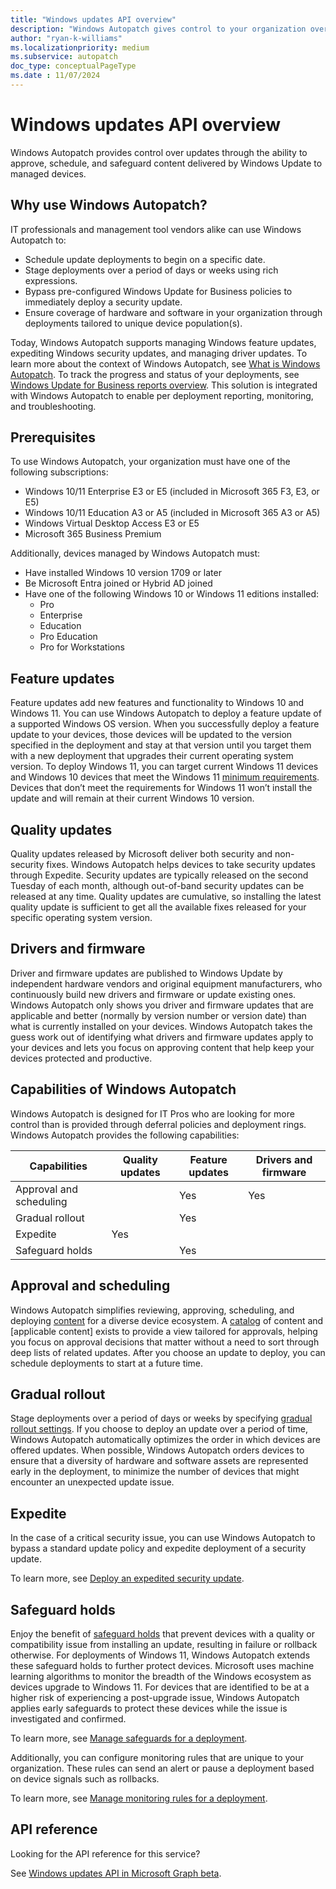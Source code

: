 ```yaml
---
title: "Windows updates API overview"
description: "Windows Autopatch gives control to your organization over the updates offered to your devices."
author: "ryan-k-williams"
ms.localizationpriority: medium
ms.subservice: autopatch
doc_type: conceptualPageType
ms.date : 11/07/2024
---
```


# Windows updates API overview

Windows Autopatch provides control over updates through the ability to approve, schedule, and safeguard content delivered by Windows Update to managed devices.

## Why use Windows Autopatch?

IT professionals and management tool vendors alike can use Windows Autopatch to:
* Schedule update deployments to begin on a specific date.
* Stage deployments over a period of days or weeks using rich expressions.
* Bypass pre-configured Windows Update for Business policies to immediately deploy a security update.
* Ensure coverage of hardware and software in your organization through deployments tailored to unique device population(s).

Today, Windows Autopatch supports managing Windows feature updates, expediting Windows security updates, and managing driver updates. To learn more about the context of Windows Autopatch, see [What is Windows Autopatch](/windows/deployment/windows-autopatch/overview/windows-autopatch-overview). To track the progress and status of your deployments, see [Windows Update for Business reports overview](/windows/deployment/update/wufb-reports-overview). This solution is integrated with Windows Autopatch to enable per deployment reporting, monitoring, and troubleshooting.

## Prerequisites

To use Windows Autopatch, your organization must have one of the following subscriptions:
* Windows 10/11 Enterprise E3 or E5 (included in Microsoft 365 F3, E3, or E5)
* Windows 10/11 Education A3 or A5 (included in Microsoft 365 A3 or A5)
* Windows Virtual Desktop Access E3 or E5
* Microsoft 365 Business Premium

Additionally, devices managed by Windows Autopatch must:
* Have installed Windows 10 version 1709 or later
* Be Microsoft Entra joined or Hybrid AD joined
* Have one of the following Windows 10 or Windows 11 editions installed:
    * Pro
    * Enterprise
    * Education
    * Pro Education
    * Pro for Workstations

## Feature updates

Feature updates add new features and functionality to Windows 10 and Windows 11. You can use Windows Autopatch to deploy a feature update of a supported Windows OS version. When you successfully deploy a feature update to your devices, those devices will be updated to the version specified in the deployment and stay at that version until you target them with a new deployment that upgrades their current operating system version. To deploy Windows 11, you can target current Windows 11 devices and Windows 10 devices that meet the Windows 11 [minimum requirements](https://blogs.windows.com/windows-insider/2021/06/28/update-on-windows-11-minimum-system-requirements/). Devices that don’t meet the requirements for Windows 11 won’t install the update and will remain at their current Windows 10 version.

## Quality updates

Quality updates released by Microsoft deliver both security and non-security fixes. Windows Autopatch helps devices to take security updates through Expedite. Security updates are typically released on the second Tuesday of each month, although out-of-band security updates can be released at any time. Quality updates are cumulative, so installing the latest quality update is sufficient to get all the available fixes released for your specific operating system version.

## Drivers and firmware

Driver and firmware updates are published to Windows Update by independent hardware vendors and original equipment manufacturers, who continuously build new drivers and firmware or update existing ones. Windows Autopatch only shows you driver and firmware updates that are applicable and better (normally by version number or version date) than what is currently installed on your devices. Windows Autopatch takes the guess work out of identifying what drivers and firmware updates apply to your devices and lets you focus on approving content that help keep your devices protected and productive.

## Capabilities of Windows Autopatch

Windows Autopatch is designed for IT Pros who are looking for more control than is provided through deferral policies and deployment rings. Windows Autopatch provides the following capabilities:

|Capabilities | Quality updates | Feature updates | Drivers and firmware|
|---|---|---|---|
|Approval and scheduling | | Yes | Yes |
|Gradual rollout | | Yes | |
|Expedite | Yes | | |
|Safeguard holds| | Yes | |

## Approval and scheduling

Windows Autopatch simplifies reviewing, approving, scheduling, and deploying [content](/graph/api/resources/windowsupdates-catalogcontent) for a diverse device ecosystem. A [catalog](/graph/api/resources/windowsupdates-catalog) of content and [applicable content] exists to provide a view tailored for approvals, helping you focus on approval decisions that matter without a need to sort through deep lists of related updates. After you choose an update to deploy, you can schedule deployments to start at a future time.

## Gradual rollout

Stage deployments over a period of days or weeks by specifying [gradual rollout settings](/graph/api/resources/windowsupdates-gradualrolloutsettings). If you choose to deploy an update over a period of time, Windows Autopatch automatically optimizes the order in which devices are offered updates. When possible, Windows Autopatch orders devices to ensure that a diversity of hardware and software assets are represented early in the deployment, to minimize the number of devices that might encounter an unexpected update issue.

## Expedite

In the case of a critical security issue, you can use Windows Autopatch to bypass a standard update policy and expedite deployment of a security update.

To learn more, see [Deploy an expedited security update](windowsupdates-deploy-expedited-update.md).

## Safeguard holds

Enjoy the benefit of [safeguard holds](/windows/deployment/update/safeguard-holds) that prevent devices with a quality or compatibility issue from installing an update, resulting in failure or rollback otherwise. For deployments of Windows 11, Windows Autopatch extends these safeguard holds to further protect devices. Microsoft uses machine learning algorithms to monitor the breadth of the Windows ecosystem as devices upgrade to Windows 11. For devices that are identified to be at a higher risk of experiencing a post-upgrade issue, Windows Autopatch applies early safeguards to protect these devices while the issue is investigated and confirmed.

To learn more, see [Manage safeguards for a deployment](windowsupdates-manage-safeguards.md).

Additionally, you can configure monitoring rules that are unique to your organization. These rules can send an alert or pause a deployment based on device signals such as rollbacks.

To learn more, see [Manage monitoring rules for a deployment](windowsupdates-manage-monitoring-rules.md).

## API reference

Looking for the API reference for this service?

See [Windows updates API in Microsoft Graph beta](/graph/api/resources/adminwindowsupdates?view=graph-rest-beta&preserve-view=true).
